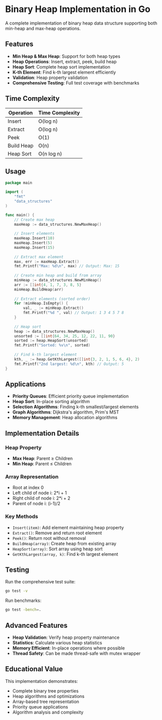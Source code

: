 # Binary Heap Implementation in Go

A complete implementation of binary heap data structure supporting both min-heap and max-heap operations.

## Features

- **Min Heap & Max Heap**: Support for both heap types
- **Heap Operations**: Insert, extract, peek, build heap
- **Heap Sort**: Complete heap sort implementation
- **K-th Element**: Find k-th largest element efficiently
- **Validation**: Heap property validation
- **Comprehensive Testing**: Full test coverage with benchmarks

## Time Complexity

| Operation | Time Complexity |
|-----------|----------------|
| Insert    | O(log n)       |
| Extract   | O(log n)       |
| Peek      | O(1)           |
| Build Heap| O(n)           |
| Heap Sort | O(n log n)     |

## Usage

```go
package main

import (
    "fmt"
    "data_structures"
)

func main() {
    // Create max heap
    maxHeap := data_structures.NewMaxHeap()
    
    // Insert elements
    maxHeap.Insert(10)
    maxHeap.Insert(5)
    maxHeap.Insert(15)
    
    // Extract max element
    max, err := maxHeap.Extract()
    fmt.Printf("Max: %d\n", max) // Output: Max: 15
    
    // Create min heap and build from array
    minHeap := data_structures.NewMinHeap()
    arr := []int{4, 1, 7, 3, 8, 5}
    minHeap.BuildHeap(arr)
    
    // Extract elements (sorted order)
    for !minHeap.IsEmpty() {
        val, _ := minHeap.Extract()
        fmt.Printf("%d ", val) // Output: 1 3 4 5 7 8
    }
    
    // Heap sort
    heap := data_structures.NewMaxHeap()
    unsorted := []int{64, 34, 25, 12, 22, 11, 90}
    sorted := heap.HeapSort(unsorted)
    fmt.Printf("Sorted: %v\n", sorted)
    
    // Find k-th largest element
    kth, _ := heap.GetKthLargest([]int{3, 2, 1, 5, 6, 4}, 2)
    fmt.Printf("2nd largest: %d\n", kth) // Output: 5
}
```

## Applications

- **Priority Queues**: Efficient priority queue implementation
- **Heap Sort**: In-place sorting algorithm
- **Selection Algorithms**: Finding k-th smallest/largest elements
- **Graph Algorithms**: Dijkstra's algorithm, Prim's MST
- **Memory Management**: Heap allocation algorithms

## Implementation Details

### Heap Property
- **Max Heap**: Parent ≥ Children
- **Min Heap**: Parent ≤ Children

### Array Representation
- Root at index 0
- Left child of node i: 2*i + 1
- Right child of node i: 2*i + 2
- Parent of node i: (i-1)/2

### Key Methods

- `Insert(item)`: Add element maintaining heap property
- `Extract()`: Remove and return root element
- `Peek()`: Return root without removal
- `BuildHeap(array)`: Create heap from existing array
- `HeapSort(array)`: Sort array using heap sort
- `GetKthLargest(array, k)`: Find k-th largest element

## Testing

Run the comprehensive test suite:

```bash
go test -v
```

Run benchmarks:

```bash
go test -bench=.
```

## Advanced Features

- **Heap Validation**: Verify heap property maintenance
- **Statistics**: Calculate various heap statistics
- **Memory Efficient**: In-place operations where possible
- **Thread Safety**: Can be made thread-safe with mutex wrapper

## Educational Value

This implementation demonstrates:
- Complete binary tree properties
- Heap algorithms and optimizations
- Array-based tree representation
- Priority queue applications
- Algorithm analysis and complexity
